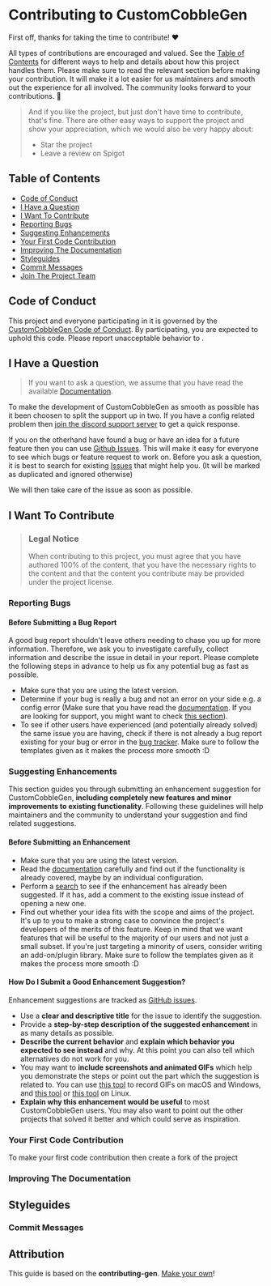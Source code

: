 <!-- omit in toc -->
# Contributing to CustomCobbleGen

First off, thanks for taking the time to contribute! ❤️

All types of contributions are encouraged and valued. See the [Table of Contents](#table-of-contents) for different ways to help and details about how this project handles them. Please make sure to read the relevant section before making your contribution. It will make it a lot easier for us maintainers and smooth out the experience for all involved. The community looks forward to your contributions. 🎉

> And if you like the project, but just don't have time to contribute, that's fine. There are other easy ways to support the project and show your appreciation, which we would also be very happy about:
> - Star the project
> - Leave a review on Spigot

<!-- omit in toc -->
## Table of Contents

- [Code of Conduct](#code-of-conduct)
- [I Have a Question](#i-have-a-question)
- [I Want To Contribute](#i-want-to-contribute)
- [Reporting Bugs](#reporting-bugs)
- [Suggesting Enhancements](#suggesting-enhancements)
- [Your First Code Contribution](#your-first-code-contribution)
- [Improving The Documentation](#improving-the-documentation)
- [Styleguides](#styleguides)
- [Commit Messages](#commit-messages)
- [Join The Project Team](#join-the-project-team)


## Code of Conduct

This project and everyone participating in it is governed by the
[CustomCobbleGen Code of Conduct](https://github.com/PhilipFlyvholm/CustomCobbleGenblob/master/CODE_OF_CONDUCT.md).
By participating, you are expected to uphold this code. Please report unacceptable behavior
to . 


## I Have a Question

> If you want to ask a question, we assume that you have read the available [Documentation](https://github.com/PhilipFlyvholm/CustomCobbleGen).

To make the development of CustomCobbleGen as smooth as possible has it been choosen to split the support up in two. If you have a config related problem then [join the discord support server](https://discord.gg/Dx6RJvZ) to get a quick response.

If you on the otherhand have found a bug or have an idea for a future feature then you can use [Github Issues](https://github.com/PhilipFlyvholm/CustomCobbleGen/issues). This will make it easy for everyone to see which bugs or feature request to work on.
Before you ask a question, it is best to search for existing [Issues](https://github.com/PhilipFlyvholm/CustomCobbleGen/issues) that might help you. (It will be marked as duplicated and ignored otherwise)

We will then take care of the issue as soon as possible.


## I Want To Contribute

> ### Legal Notice <!-- omit in toc -->
> When contributing to this project, you must agree that you have authored 100% of the content, that you have the necessary rights to the content and that the content you contribute may be provided under the project license.

### Reporting Bugs

<!-- omit in toc -->
#### Before Submitting a Bug Report

A good bug report shouldn't leave others needing to chase you up for more information. Therefore, we ask you to investigate carefully, collect information and describe the issue in detail in your report. Please complete the following steps in advance to help us fix any potential bug as fast as possible.

- Make sure that you are using the latest version.
- Determine if your bug is really a bug and not an error on your side e.g. a config error (Make sure that you have read the [documentation](https://github.com/PhilipFlyvholm/CustomCobbleGen). If you are looking for support, you might want to check [this section](#i-have-a-question)).
- To see if other users have experienced (and potentially already solved) the same issue you are having, check if there is not already a bug report existing for your bug or error in the [bug tracker](https://github.com/PhilipFlyvholm/CustomCobbleGen/issues?q=label%3Abug).
Make sure to follow the templates given as it makes the process more smooth :D

### Suggesting Enhancements

This section guides you through submitting an enhancement suggestion for CustomCobbleGen, **including completely new features and minor improvements to existing functionality**. Following these guidelines will help maintainers and the community to understand your suggestion and find related suggestions.

<!-- omit in toc -->
#### Before Submitting an Enhancement

- Make sure that you are using the latest version.
- Read the [documentation](https://github.com/PhilipFlyvholm/CustomCobbleGen) carefully and find out if the functionality is already covered, maybe by an individual configuration.
- Perform a [search](https://github.com/PhilipFlyvholm/CustomCobbleGen/issues) to see if the enhancement has already been suggested. If it has, add a comment to the existing issue instead of opening a new one.
- Find out whether your idea fits with the scope and aims of the project. It's up to you to make a strong case to convince the project's developers of the merits of this feature. Keep in mind that we want features that will be useful to the majority of our users and not just a small subset. If you're just targeting a minority of users, consider writing an add-on/plugin library.
Make sure to follow the templates given as it makes the process more smooth :D

<!-- omit in toc -->
#### How Do I Submit a Good Enhancement Suggestion?

Enhancement suggestions are tracked as [GitHub issues](https://github.com/PhilipFlyvholm/CustomCobbleGenissues).

- Use a **clear and descriptive title** for the issue to identify the suggestion.
- Provide a **step-by-step description of the suggested enhancement** in as many details as possible.
- **Describe the current behavior** and **explain which behavior you expected to see instead** and why. At this point you can also tell which alternatives do not work for you.
- You may want to **include screenshots and animated GIFs** which help you demonstrate the steps or point out the part which the suggestion is related to. You can use [this tool](https://www.cockos.com/licecap/) to record GIFs on macOS and Windows, and [this tool](https://github.com/colinkeenan/silentcast) or [this tool](https://github.com/GNOME/byzanz) on Linux. <!-- this should only be included if the project has a GUI -->
- **Explain why this enhancement would be useful** to most CustomCobbleGen users. You may also want to point out the other projects that solved it better and which could serve as inspiration.

### Your First Code Contribution
<!-- TODO
include Setup of env, IDE and typical getting started instructions?

-->
To make your first code contribution then create a fork of the project

### Improving The Documentation
<!-- TODO
Updating, improving and correcting the documentation

-->

## Styleguides
### Commit Messages
<!-- TODO

-->
<!-- omit in toc -->
## Attribution
This guide is based on the **contributing-gen**. [Make your own](https://github.com/bttger/contributing-gen)!
